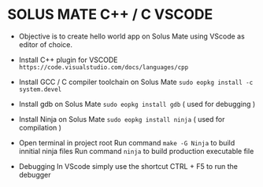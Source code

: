 # SOLUS MATE C++ / C VSCODE
- Objective is to create hello world app on Solus Mate using VScode as editor of choice.
- Install C++ plugin for VSCODE `https://code.visualstudio.com/docs/languages/cpp`
- Install GCC / C compiler toolchain on Solus Mate `sudo eopkg install -c system.devel` 
- Install gdb on Solus Mate `sudo eopkg install gdb` ( used for debugging )
- Install Ninja on Solus Mate `sudo eopkg install ninja` ( used for compilation )

- Open terminal in project root
Run command `make -G Ninja` to build innitial ninja files
Run command `ninja` to build production executable file

- Debugging
In VScode simply use the shortcut CTRL + F5 to run the debugger